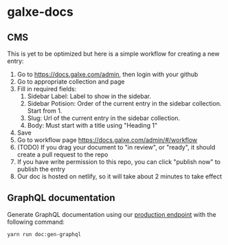 # galxe-docs

## CMS

This is yet to be optimized but here is a simple workflow for creating a new entry:

1. Go to https://docs.galxe.com/admin, then login with your github
2. Go to appropriate collection and page
3. Fill in required fields:
   1. Sidebar Label: Label to show in the sidebar.
   2. Sidebar Potision: Order of the current entry in the sidebar collection. Start from 1.
   3. Slug: Url of the current entry in the sidebar collection.
   4. Body: Must start with a title using "Heading 1"
4. Save
5. Go to workflow page https://docs.galxe.com/admin/#/workflow
6. (TODO) If you drag your document to "in review", or "ready", it should create a pull request to the repo
7. If you have write permission to this repo, you can click "publish now" to publish the entry
8. Our doc is hosted on netlify, so it will take about 2 minutes to take effect

## GraphQL documentation

Generate GraphQL documentation using our [production endpoint](https://graphigo.prd.galaxy.eco/query) with the following command:

```
yarn run doc:gen-graphql
```
